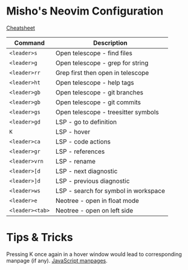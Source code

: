 # Misho's Neovim Configuration

[Cheatsheet](./CHEATSHEET.md)

| Command         | Description                          |
| --------------- | ------------------------------------ |
| `<leader>s`     | Open telescope - find files          |
| `<leader>g`     | Open telescope - grep for string     |
| `<leader>rr`    | Grep first then open in telescope    |
| `<leader>ht`    | Open telescope - help tags           |
| `<leader>gb`    | Open telescope - git branches        |
| `<leader>gb`    | Open telescope - git commits         |
| `<leader>gs`    | Open telescope - treesitter symbols  |
| `<leader>gd`    | LSP - go to definition               |
| `K`             | LSP - hover                          |
| `<leader>ca`    | LSP - code actions                   |
| `<leader>gr`    | LSP - references                     |
| `<leader>vrn`   | LSP - rename                         |
| `<leader>[d`    | LSP - next diagnostic                |
| `<leader>]d`    | LSP - previous diagnostic            |
| `<leader>ws`    | LSP - search for symbol in workspace |
| `<leader>e`     | Neotree - open in float mode         |
| `<leader><tab>` | Neotree - open on left side          |

# Tips & Tricks

Pressing K once again in a hover window would lead to corresponding manpage (if any). [JavaScript manpages](https://github.com/mohd-akram/mdnpages).
